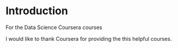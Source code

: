 # Introduction
For the Data Science Coursera courses

I would like to thank Coursera for providing the this helpful courses. 
